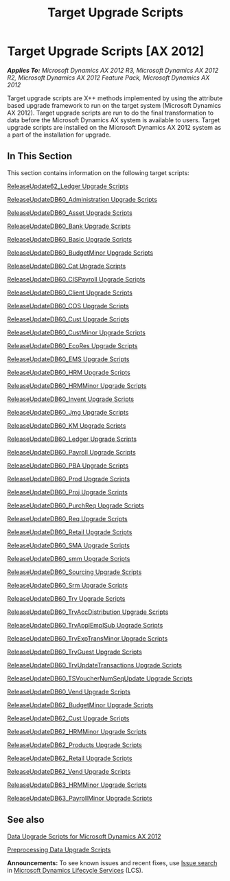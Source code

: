 ﻿---
title: Target Upgrade Scripts
TOCTitle: Target Upgrade Scripts
ms:assetid: 6b490ad3-b453-48fb-895a-6b5b8fb5721b
ms:mtpsurl: https://msdn.microsoft.com/en-us/library/JJ685687(v=AX.60)
ms:contentKeyID: 49708888
ms.date: 05/18/2015
mtps_version: v=AX.60
---

# Target Upgrade Scripts [AX 2012]


_**Applies To:** Microsoft Dynamics AX 2012 R3, Microsoft Dynamics AX 2012 R2, Microsoft Dynamics AX 2012 Feature Pack, Microsoft Dynamics AX 2012_

Target upgrade scripts are X++ methods implemented by using the attribute based upgrade framework to run on the target system (Microsoft Dynamics AX 2012). Target upgrade scripts are run to do the final transformation to data before the Microsoft Dynamics AX system is available to users. Target upgrade scripts are installed on the Microsoft Dynamics AX 2012 system as a part of the installation for upgrade.

## In This Section

This section contains information on the following target scripts:

[ReleaseUpdate62\_Ledger Upgrade Scripts](https://msdn.microsoft.com/en-us/library/dn702775\(v=ax.60\))

[ReleaseUpdateDB60\_Administration Upgrade Scripts](releaseupdatedb60-administration-upgrade-scripts.md)

[ReleaseUpdateDB60\_Asset Upgrade Scripts](releaseupdatedb60-asset-upgrade-scripts.md)

[ReleaseUpdateDB60\_Bank Upgrade Scripts](releaseupdatedb60-bank-upgrade-scripts.md)

[ReleaseUpdateDB60\_Basic Upgrade Scripts](releaseupdatedb60-basic-upgrade-scripts.md)

[ReleaseUpdateDB60\_BudgetMinor Upgrade Scripts](https://msdn.microsoft.com/en-us/library/dn702754\(v=ax.60\))

[ReleaseUpdateDB60\_Cat Upgrade Scripts](releaseupdatedb60-cat-upgrade-scripts.md)

[ReleaseUpdateDB60\_CISPayroll Upgrade Scripts](https://msdn.microsoft.com/en-us/library/dn702825\(v=ax.60\))

[ReleaseUpdateDB60\_Client Upgrade Scripts](releaseupdatedb60-client-upgrade-scripts.md)

[ReleaseUpdateDB60\_COS Upgrade Scripts](releaseupdatedb60-cos-upgrade-scripts.md)

[ReleaseUpdateDB60\_Cust Upgrade Scripts](releaseupdatedb60-cust-upgrade-scripts.md)

[ReleaseUpdateDB60\_CustMinor Upgrade Scripts](https://msdn.microsoft.com/en-us/library/dn702827\(v=ax.60\))

[ReleaseUpdateDB60\_EcoRes Upgrade Scripts](releaseupdatedb60-ecores-upgrade-scripts.md)

[ReleaseUpdateDB60\_EMS Upgrade Scripts](releaseupdatedb60-ems-upgrade-scripts.md)

[ReleaseUpdateDB60\_HRM Upgrade Scripts](releaseupdatedb60-hrm-upgrade-scripts.md)

[ReleaseUpdateDB60\_HRMMinor Upgrade Scripts](https://msdn.microsoft.com/en-us/library/dn702741\(v=ax.60\))

[ReleaseUpdateDB60\_Invent Upgrade Scripts](releaseupdatedb60-invent-upgrade-scripts.md)

[ReleaseUpdateDB60\_Jmg Upgrade Scripts](releaseupdatedb60-jmg-upgrade-scripts.md)

[ReleaseUpdateDB60\_KM Upgrade Scripts](releaseupdatedb60-km-upgrade-scripts.md)

[ReleaseUpdateDB60\_Ledger Upgrade Scripts](releaseupdatedb60-ledger-upgrade-scripts.md)

[ReleaseUpdateDB60\_Payroll Upgrade Scripts](releaseupdatedb60-payroll-upgrade-scripts.md)

[ReleaseUpdateDB60\_PBA Upgrade Scripts](releaseupdatedb60-pba-upgrade-scripts.md)

[ReleaseUpdateDB60\_Prod Upgrade Scripts](releaseupdatedb60-prod-upgrade-scripts.md)

[ReleaseUpdateDB60\_Proj Upgrade Scripts](releaseupdatedb60-proj-upgrade-scripts.md)

[ReleaseUpdateDB60\_PurchReq Upgrade Scripts](releaseupdatedb60-purchreq-upgrade-scripts.md)

[ReleaseUpdateDB60\_Req Upgrade Scripts](releaseupdatedb60-req-upgrade-scripts.md)

[ReleaseUpdateDB60\_Retail Upgrade Scripts](releaseupdatedb60-retail-upgrade-scripts.md)

[ReleaseUpdateDB60\_SMA Upgrade Scripts](releaseupdatedb60-sma-upgrade-scripts.md)

[ReleaseUpdateDB60\_smm Upgrade Scripts](releaseupdatedb60-smm-upgrade-scripts.md)

[ReleaseUpdateDB60\_Sourcing Upgrade Scripts](releaseupdatedb60-sourcing-upgrade-scripts.md)

[ReleaseUpdateDB60\_Srm Upgrade Scripts](releaseupdatedb60-srm-upgrade-scripts.md)

[ReleaseUpdateDB60\_Trv Upgrade Scripts](releaseupdatedb60-trv-upgrade-scripts.md)

[ReleaseUpdateDB60\_TrvAccDistribution Upgrade Scripts](https://msdn.microsoft.com/en-us/library/dn975029\(v=ax.60\))

[ReleaseUpdateDB60\_TrvApplEmplSub Upgrade Scripts](https://msdn.microsoft.com/en-us/library/dn702785\(v=ax.60\))

[ReleaseUpdateDB60\_TrvExpTransMinor Upgrade Scripts](https://msdn.microsoft.com/en-us/library/dn702730\(v=ax.60\))

[ReleaseUpdateDB60\_TrvGuest Upgrade Scripts](https://msdn.microsoft.com/en-us/library/dn702734\(v=ax.60\))

[ReleaseUpdateDB60\_TrvUpdateTransactions Upgrade Scripts](https://msdn.microsoft.com/en-us/library/dn702721\(v=ax.60\))

[ReleaseUpdateDB60\_TSVoucherNumSeqUpdate Upgrade Scripts](https://msdn.microsoft.com/en-us/library/dn702740\(v=ax.60\))

[ReleaseUpdateDB60\_Vend Upgrade Scripts](releaseupdatedb60-vend-upgrade-scripts.md)

[ReleaseUpdateDB62\_BudgetMinor Upgrade Scripts](releaseupdatedb62-budgetminor-upgrade-scripts.md)

[ReleaseUpdateDB62\_Cust Upgrade Scripts](releaseupdatedb62-cust-upgrade-scripts.md)

[ReleaseUpdateDB62\_HRMMinor Upgrade Scripts](releaseupdatedb62-hrmminor-upgrade-scripts.md)

[ReleaseUpdateDB62\_Products Upgrade Scripts](releaseupdatedb62-products-upgrade-scripts.md)

[ReleaseUpdateDB62\_Retail Upgrade Scripts](releaseupdatedb62-retail-upgrade-scripts.md)

[ReleaseUpdateDB62\_Vend Upgrade Scripts](releaseupdatedb62-vend-upgrade-scripts.md)

[ReleaseUpdateDB63\_HRMMinor Upgrade Scripts](releaseupdatedb63-hrmminor-upgrade-scripts.md)

[ReleaseUpdateDB63\_PayrollMinor Upgrade Scripts](releaseupdatedb63-payrollminor-upgrade-scripts.md)

## See also

[Data Upgrade Scripts for Microsoft Dynamics AX 2012](data-upgrade-scripts-for-microsoft-dynamics-ax-2012.md)

[Preprocessing Data Upgrade Scripts](preprocessing-data-upgrade-scripts.md)

  
**Announcements:** To see known issues and recent fixes, use [Issue search](http://go.microsoft.com/fwlink/?linkid=389258) in [Microsoft Dynamics Lifecycle Services](http://go.microsoft.com/fwlink/?linkid=306505) (LCS).

